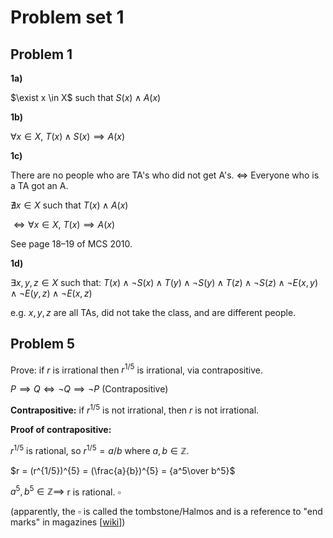 # Problem set 1

## Problem 1

**1a)**

$\exist x \in X$ such that $S(x) \land A(x)$

**1b)** 

$\forall x \in X$, $T(x) \land S(x) \implies A(x)$

**1c)** 

There are no people who are TA's who did not get A's.
$\iff$ Everyone who is a TA got an A.

$\nexists x \in X$ such that $T(x) \land A(x)$ 

$\iff \forall x \in X$, $T(x) \implies A(x)$

See page 18–19 of MCS 2010.

**1d)**

$\exists x, y, z \in X$ such that: $T(x) \land \lnot S(x) \land T(y) \land \lnot S(y) \land T(z) \land \lnot S(z) \land \lnot E(x, y) \land \lnot E(y, z) \land \lnot E(x, z)$  

e.g. $x, y, z$ are all TAs, did not take the class, and are different people.


## Problem 5

Prove: if $r$ is irrational then $r^{1/5}$ is irrational, via contrapositive.

$P \implies Q \iff \lnot Q \implies \lnot P$ (Contrapositive)

**Contrapositive:** if $r^{1/5}$ is not irrational, then $r$ is not irrational.

**Proof of contrapositive:**

$r^{1/5}$ is rational, so $r^{1/5} = a/b$ where $a, b \in \mathbb{Z}$.

$r = (r^{1/5})^{5} = (\frac{a}{b})^{5} = {a^5\over b^5}$

$a^5, b^5 \in \mathbb{Z} \implies$ r is rational. $\square$

(apparently, the $\square$ is called the tombstone/Halmos and is a reference to "end marks" in magazines [[wiki](https://en.wikipedia.org/wiki/Tombstone_(typography))]\)

